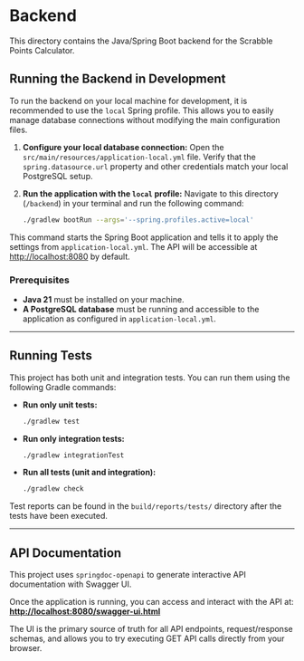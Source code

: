 # Backend

This directory contains the Java/Spring Boot backend for the Scrabble Points Calculator.

## Running the Backend in Development

To run the backend on your local machine for development, it is recommended to use the `local` Spring profile. This allows you to easily manage database connections without modifying the main configuration files.

1.  **Configure your local database connection:**
    Open the `src/main/resources/application-local.yml` file. Verify that the `spring.datasource.url` property and other credentials match your local PostgreSQL setup.

2.  **Run the application with the `local` profile:**
    Navigate to this directory (`/backend`) in your terminal and run the following command:

    ```sh
    ./gradlew bootRun --args='--spring.profiles.active=local'
    ```

This command starts the Spring Boot application and tells it to apply the settings from `application-local.yml`. The API will be accessible at [http://localhost:8080](http://localhost:8080) by default.

### Prerequisites

- **Java 21** must be installed on your machine.
- **A PostgreSQL database** must be running and accessible to the application as configured in `application-local.yml`.

---

## Running Tests

This project has both unit and integration tests. You can run them using the following Gradle commands:

- **Run only unit tests:**
  ```sh
  ./gradlew test
  ```

- **Run only integration tests:**
  ```sh
  ./gradlew integrationTest
  ```

- **Run all tests (unit and integration):**
  ```sh
  ./gradlew check
  ```

Test reports can be found in the `build/reports/tests/` directory after the tests have been executed.

---

## API Documentation

This project uses `springdoc-openapi` to generate interactive API documentation with Swagger UI.

Once the application is running, you can access and interact with the API at:
**[http://localhost:8080/swagger-ui.html](http://localhost:8080/swagger-ui.html)**

The UI is the primary source of truth for all API endpoints, request/response schemas, and allows you to try executing GET API calls directly from your browser.
